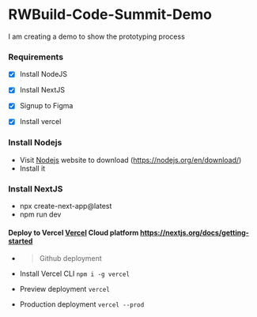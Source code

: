 # RWBuild-Code-Summit-Demo
I am creating a demo to show the prototyping process


### Requirements
- [x] Install NodeJS
- [x] Install NextJS
- [x] Signup to Figma 
- [x] Install vercel


### Install Nodejs
- Visit [Nodejs](https://nodejs.org/en/download/) website to download (https://nodejs.org/en/download/)
- Install it


### Install NextJS
- npx create-next-app@latest
- npm run dev


#### Deploy to Vercel [Vercel](https://nextjs.org/docs/getting-started) Cloud platform  https://nextjs.org/docs/getting-started
- > Github deployment

- Install Vercel CLI  `npm i -g vercel`
- Preview deployment  `vercel`
- Production deployment `vercel --prod`
